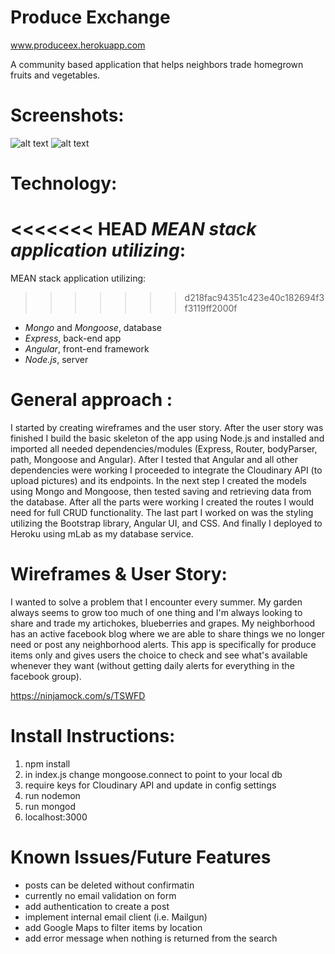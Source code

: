 # Produce Exchange
www.produceex.herokuapp.com

A community based application that helps neighbors trade homegrown fruits and vegetables. 

# Screenshots:

![alt text](http://res.cloudinary.com/dia36odnd/image/upload/v1465583662/Screen_Shot_2016-06-10_at_9.38.30_AM_clc5wl.png "Landing page")
![alt text](http://res.cloudinary.com/dia36odnd/image/upload/v1465583652/Screen_Shot_2016-06-10_at_9.39.25_AM_ffzx7u.png "create a post")

# Technology:
<<<<<<< HEAD
_MEAN stack application utilizing_: 
=======
MEAN stack application utilizing: 
>>>>>>> d218fac94351c423e40c182694f3f3119ff2000f
* *Mongo* and *Mongoose*, database 
* *Express*, back-end app
* *Angular*, front-end framework 
* *Node.js*, server


# General approach :
I started by creating wireframes and the user story. After the user story was finished I build the basic skeleton of the app using Node.js and installed and imported all needed dependencies/modules (Express, Router, bodyParser, path, Mongoose and Angular). After I tested that Angular and all other dependencies were working I proceeded to integrate the Cloudinary API (to upload pictures) and its endpoints. In the next step I created the models using Mongo and Mongoose, then tested saving and retrieving data from the database. After all the parts were working I created the routes I would need for full CRUD functionality. The last part I worked on was the styling utilizing the Bootstrap library, Angular UI, and CSS. 
And finally I deployed to Heroku using mLab as my database service.

# Wireframes & User Story:
 I wanted to solve a problem that I encounter every summer. My garden always seems to grow too much of one thing and I'm always looking to share and trade my artichokes, blueberries and grapes. My neighborhood has an active facebook blog where we are able to share things we no longer need or post any neighborhood alerts. This app is specifically for produce items only and gives users the choice to check and see what's available whenever they want (without getting daily alerts for everything in the facebook group).

https://ninjamock.com/s/TSWFD

# Install Instructions:
1. npm install
2. in index.js change mongoose.connect to point to your local db
3. require keys for Cloudinary API and update in config settings
4. run nodemon
5. run mongod 
6. localhost:3000

# Known Issues/Future Features
* posts can be deleted without confirmatin
* currently no email validation on form
* add authentication to create a post
* implement internal email client (i.e. Mailgun)
* add Google Maps to filter items by location
* add error message when nothing is returned from the search

